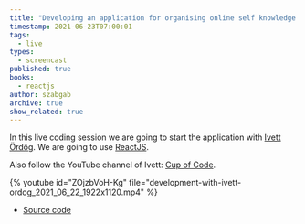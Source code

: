 ```yaml
---
title: "Developing an application for organising online self knowledge workshops - part 9"
timestamp: 2021-06-23T07:00:01
tags:
  - live
types:
  - screencast
published: true
books:
  - reactjs
author: szabgab
archive: true
show_related: true
---
```



In this live coding session we are going to start the application with [Ivett Ördög](https://www.linkedin.com/in/ivett-%C3%B6rd%C3%B6g-03aa9035/).
We are going to use [ReactJS](https://reactjs.org/).

Also follow the YouTube channel of Ivett: [Cup of Code](https://www.youtube.com/channel/UCm27Xuroww1AxPdR3Zz_5jA).


{% youtube id="ZOjzbVoH-Kg" file="development-with-ivett-ordog_2021_06_22_1922x1120.mp4" %}

* [Source code](https://github.com/devill/selfknowledge)
